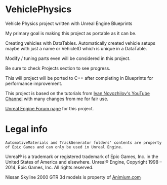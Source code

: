 # VehiclePhysics
Vehicle Physics project written with Unreal Engine Blueprints

My primary goal is making this project as portable as it can be.

Creating vehicles with DataTables. Automatically created vehicle setups maybe with just a name or VehicleID which is unique in a DataTable. 

Modify / tuning parts even will be considered in this project.

Be sure to check Projects section to see progress.

This will project will be ported to C++ after completing in Blueprints for performance improvement.

This project is based on the tutorials from <a href="https://www.youtube.com/channel/UC2iKJPXiC7vFyBsynfd_XNg/videos">Ivan Novozhilov's YouTube Channel</a> with many changes from me for fair use.

<a href="https://forums.unrealengine.com/community/work-in-progress/1716509-raycast-n-wheel-vehicle-physics-blueprint-project">Unreal Engine Forum page</a> for this project.

# Legal info
 	AutomotiveMaterials and TrackGenerator folders' contents are property of Epic Games and can only be used in Unreal Engine.

Unreal® is a trademark or registered trademark of Epic Games, Inc. in the United States of America and elsewhere. Unreal® Engine, Copyright 1998 – 2014, Epic Games, Inc. All rights reserved.

Nissan Skyline 2000 GTR 3d models is property of <a href="http://animium.com/2018/04/nissan-skyline-2000-gtr-3d-model">Animium.com</a>
